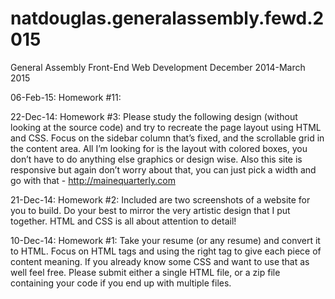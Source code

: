 # natdouglas.generalassembly.fewd.2015
General Assembly Front-End Web Development December 2014-March 2015

06-Feb-15: Homework #11: 

22-Dec-14: Homework #3: Please study the following design (without looking at the source code) and try to recreate the page layout using HTML and CSS.  Focus on the sidebar column that’s fixed, and the scrollable grid in the content area.  All I’m looking for is the layout with colored boxes, you don’t have to do anything else graphics or design wise.  Also this site is responsive but again don’t worry about that, you can just pick a width and go with that - http://mainequarterly.com

21-Dec-14: Homework #2: Included are two screenshots of a website for you to build. Do your best to mirror the very artistic design that I put together. HTML and CSS is all about attention to detail!

10-Dec-14: Homework #1: Take your resume (or any resume) and convert it to HTML. Focus on HTML tags and using the right tag to give each piece of content meaning. If you already know some CSS and want to use that as well feel free. Please submit either a single HTML file, or a zip file containing your code if you end up with multiple files.
